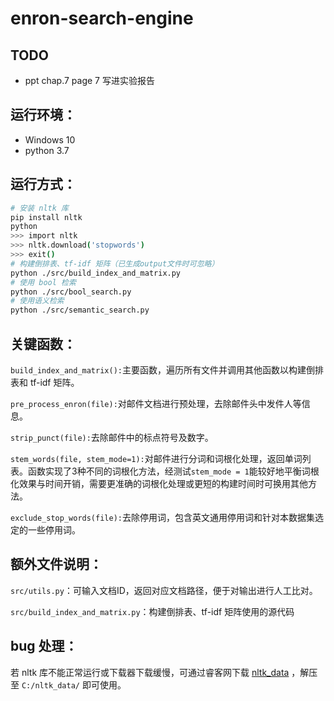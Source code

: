 # enron-search-engine

## TODO
- ppt chap.7 page 7 写进实验报告

## 运行环境：
- Windows 10
- python 3.7

## 运行方式：
```bash
# 安装 nltk 库
pip install nltk
python
>>> import nltk
>>> nltk.download('stopwords')
>>> exit()
# 构建倒排表、tf-idf 矩阵（已生成output文件时可忽略）
python ./src/build_index_and_matrix.py
# 使用 bool 检索
python ./src/bool_search.py
# 使用语义检索
python ./src/semantic_search.py
```

## 关键函数：
`build_index_and_matrix():`主要函数，遍历所有文件并调用其他函数以构建倒排表和 tf-idf 矩阵。

`pre_process_enron(file):`对邮件文档进行预处理，去除邮件头中发件人等信息。

`strip_punct(file):`去除邮件中的标点符号及数字。

`stem_words(file, stem_mode=1):`对邮件进行分词和词根化处理，返回单词列表。函数实现了3种不同的词根化方法，经测试`stem_mode = 1`能较好地平衡词根化效果与时间开销，需要更准确的词根化处理或更短的构建时间时可换用其他方法。

`exclude_stop_words(file):`去除停用词，包含英文通用停用词和针对本数据集选定的一些停用词。

## 额外文件说明：
`src/utils.py`：可输入文档ID，返回对应文档路径，便于对输出进行人工比对。

`src/build_index_and_matrix.py`：构建倒排表、tf-idf 矩阵使用的源代码

## bug 处理：
若 nltk 库不能正常运行或下载器下载缓慢，可通过睿客网下载 [nltk_data](https://rec.ustc.edu.cn/share/1ed388f0-2e52-11eb-83a2-8926fdd7b031) ，解压至 `C:/nltk_data/` 即可使用。
